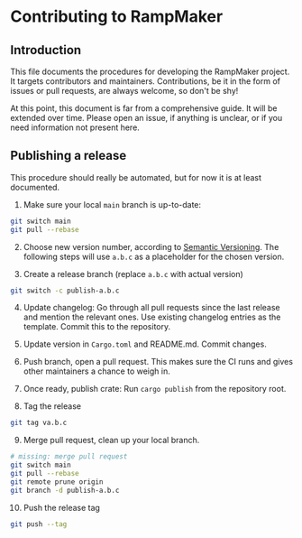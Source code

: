 # Contributing to RampMaker

## Introduction

This file documents the procedures for developing the RampMaker project. It targets contributors and maintainers. Contributions, be it in the form of issues or pull requests, are always welcome, so don't be shy!

At this point, this document is far from a comprehensive guide. It will be extended over time. Please open an issue, if anything is unclear, or if you need information not present here.


## Publishing a release

This procedure should really be automated, but for now it is at least documented.

1. Make sure your local `main` branch is up-to-date:

``` bash
git switch main
git pull --rebase
```

2. Choose new version number, according to [Semantic Versioning]. The following steps will use `a.b.c` as a placeholder for the chosen version.

3. Create a release branch (replace `a.b.c` with actual version)

``` bash
git switch -c publish-a.b.c
```

4. Update changelog: Go through all pull requests since the last release and mention the relevant ones. Use existing changelog entries as the template. Commit this to the repository.

5. Update version in `Cargo.toml` and README.md. Commit changes.

6. Push branch, open a pull request. This makes sure the CI runs and gives other maintainers a chance to weigh in.

7. Once ready, publish crate: Run `cargo publish` from the repository root.

8. Tag the release

``` bash
git tag va.b.c
```

9. Merge pull request, clean up your local branch.

``` bash
# missing: merge pull request
git switch main
git pull --rebase
git remote prune origin
git branch -d publish-a.b.c
```

10. Push the release tag

``` bash
git push --tag
```


[Semantic Versioning]: https://semver.org/
